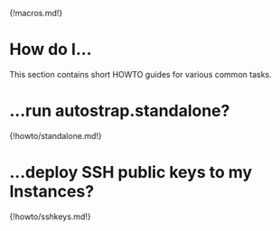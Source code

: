 {!macros.md!}

# How do I...

This section contains short HOWTO guides for various common tasks.

<a name='standalone'></a>
# ...run autostrap.standalone?

{!howto/standalone.md!}

<a name='sshkeys'></a>
# ...deploy SSH public keys to my Instances?

{!howto/sshkeys.md!}

